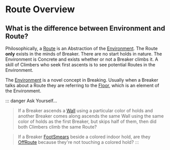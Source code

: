 # Route Overview

## What is the difference between Environment and Route?

Philosophically, a [Route](/reference/Route/RouteOverview) is an Abstraction of the [Environment](/reference/Environment/EnvironmentOverview). The Route **only** exists in the minds of Breaker. There are no start holds in nature. The Environment is Concrete and exists whether or not a Breaker climbs it. A skill of Climbers who seek first ascents is to see potential Routes in the Environment.

The [Environment](/reference/Envrionment/EnvironmentOverview) is a novel concept in Breaking. Usually when a Breaker talks about a Route they are referring to the [Floor](/reference/Environment/Floor/Overview), which is an element of the Environment.

::: danger Ask Yourself...
> If a Breaker ascends a [Wall](/reference/Environment/Wall/Overview) using a particular color of holds and another Breaker comes along ascends the same Wall using the same color of holds as the first Breaker, but skips half of them, then did both Climbers climb the same Route?


> If a Breaker [FootSmears](/reference/Move/FootMove/FootSmear) beside a colored indoor hold, are they [OffRoute](/reference/Glossary/Glossary#offroute) because they're not touching a colored hold?
:::
